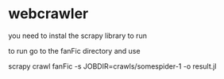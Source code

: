 # webcrawler

you need to instal the scrapy library to run

to run go to the fanFic directory and use

scrapy crawl fanFic -s JOBDIR=crawls/somespider-1 -o result.jl

